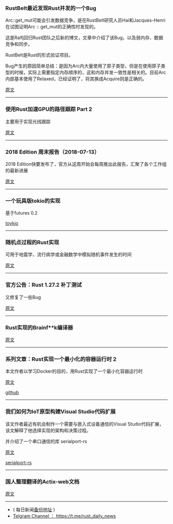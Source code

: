 ### RustBelt最近发现Rust并发的一个Bug

Arc::get_mut可能会引发数据竞争，是在RustBelt研究人员Hai和Jacques-Henri在试图证明Arc :: get_mut的正确性时发现的。

这是Ralfj回归Rust团队之后新的博文，文章中介绍了该Bug，以及弱内存、数据竞争和同步。

RustBelt是Rust的形式验证项目。

Bug产生的原因简单总结：是因为Arc内大量使用了原子类型，但是在使用原子类型的时候，实际上需要指定内存顺序的，这和内存并发一致性是相关的。目前Arc内部基本使用了Relaxed，已经证明了，将其换成Acquire则是正确的。

[原文](https://www.ralfj.de/blog/2018/07/13/arc-synchronization.html)

---

### 使用Rust加速GPU的路径跟踪 Part 2

主要用于实现光线跟踪

[原文](https://bheisler.github.io/post/writing-gpu-accelerated-path-tracer-part-2/)

---

### 2018 Edition 周末报告（2018-07-13）

2018 Edition快要发布了，官方从这周开始会每周推出此报告，汇聚了各个工作组的最新进展

[原文](https://internals.rust-lang.org/t/2018-edition-end-of-week-post-2018-07-13/7943)

---

### 一个玩具版tokio的实现

基于futures 0.2

[toykio](https://github.com/polachok/toykio)

---

### 随机点过程的Rust实现

可用于地震学，流行病学或金融数学中模拟随机事件发生的时间

[原文](https://github.com/ManifoldFR/point-process-rust)

---

### 官方公告：Rust 1.27.2 补丁测试

又修复了一些Bug

[原文](https://internals.rust-lang.org/t/patch-testing-for-1-27-2/7933)

---

### Rust实现的Brainf**k编译器

[原文](https://github.com/RyanMarcus/basicaf)

---

### 系列文章：Rust实现一个最小化的容器运行时 2

本文作者以学习Docker的目的，用Rust实现了一个最小化容器运行时

[原文](http://rabbitstack.github.io/operating%20systems/containers/linux-container-internals-part-ii/)

[github](https://github.com/rabbitstack/rabbitc)

---

### 我们如何为IoT原型构建Visual Studio代码扩展

该文作者最近有机会制作一个需要与嵌入式设备通信的Visual Studio代码扩展，该文解释了他选择实现的架构和决策过程。

并介绍了一个串口通信的库 serialport-rs

[原文](https://cultivatehq.com/posts/how-we-built-a-visual-studio-code-extension-for-iot-prototyping/)

[serialport-rs](https://gitlab.com/susurrus/serialport-rs)

---

### 国人整理翻译的Actix-web文档

[原文](https://github.com/ruster-xyz/ruster-wiki/tree/master/Server/Actix/Actix-web)

---

- ( 每日新闻[备份地址](https://github.com/RustStudy/rust_daily_news) )
- [Telgram Channel ： https://t.me/rust_daily_news ](https://t.me/rust_daily_news )
